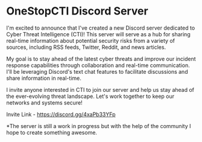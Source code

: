 # OneStopCTI Discord Server
I'm excited to announce that I've created a new Discord server dedicated to Cyber Threat Intelligence (CTI)! This server will serve as a hub for sharing real-time information about potential security risks from a variety of sources, including RSS feeds, Twitter, Reddit, and news articles.

My goal is to stay ahead of the latest cyber threats and improve our incident response capabilities through collaboration and real-time communication. I'll be leveraging Discord's text chat features to facilitate discussions and share information in real-time.

I invite anyone interested in CTI to join our server and help us stay ahead of the ever-evolving threat landscape. Let's work together to keep our networks and systems secure!

Invite Link - https://discord.gg/4xaPb33YFp

*The server is still a work in progress but with the help of the community I hope to create something awesome.
